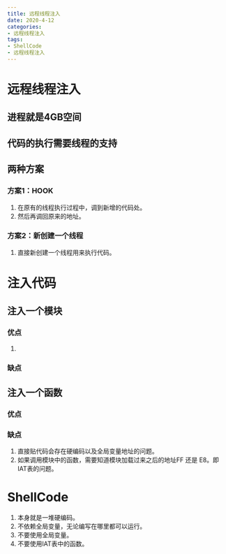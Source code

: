 ```yaml
---
title: 远程线程注入
date: 2020-4-12
categories: 
- 远程线程注入
tags: 
- ShellCode
- 远程线程注入
---
```



# 远程线程注入
## 进程就是4GB空间
## 代码的执行需要线程的支持
## 两种方案
### 方案1：HOOK
1. 在原有的线程执行过程中，调到新增的代码处。
2. 然后再调回原来的地址。

### 方案2：新创建一个线程
1. 直接新创建一个线程用来执行代码。

# 注入代码
## 注入一个模块
### 优点
1. 

### 缺点

## 注入一个函数
### 优点


### 缺点
1. 直接贴代码会存在硬编码以及全局变量地址的问题。
2. 如果调用模块中的函数，需要知道模块加载过来之后的地址FF 还是 E8。即IAT表的问题。

# ShellCode
1. 本身就是一堆硬编码。
2. 不依赖全局变量，无论编写在哪里都可以运行。
3. 不要使用全局变量。
4. 不要使用IAT表中的函数。